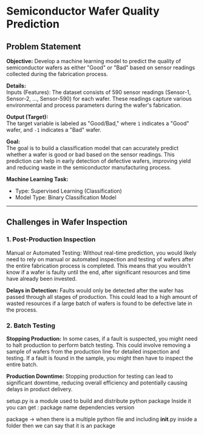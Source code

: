 # Semiconductor Wafer Quality Prediction

## Problem Statement
**Objective:** Develop a machine learning model to predict the quality of semiconductor wafers as either "Good" or "Bad" based on sensor readings collected during the fabrication process.

**Details:**  
Inputs (Features): The dataset consists of 590 sensor readings (Sensor-1, Sensor-2, …, Sensor-590) for each wafer. These readings capture various environmental and process parameters during the wafer's fabrication.

**Output (Target):**  
The target variable is labeled as "Good/Bad," where `1` indicates a "Good" wafer, and `-1` indicates a "Bad" wafer.

**Goal:**  
The goal is to build a classification model that can accurately predict whether a wafer is good or bad based on the sensor readings. This prediction can help in early detection of defective wafers, improving yield and reducing waste in the semiconductor manufacturing process.

**Machine Learning Task:**  
- Type: Supervised Learning (Classification)  
- Model Type: Binary Classification Model

---

## Challenges in Wafer Inspection

### 1. Post-Production Inspection
Manual or Automated Testing: Without real-time prediction, you would likely need to rely on manual or automated inspection and testing of wafers after the entire fabrication process is completed. This means that you wouldn't know if a wafer is faulty until the end, after significant resources and time have already been invested.

**Delays in Detection:** Faults would only be detected after the wafer has passed through all stages of production. This could lead to a high amount of wasted resources if a large batch of wafers is found to be defective late in the process.

### 2. Batch Testing
**Stopping Production:** In some cases, if a fault is suspected, you might need to halt production to perform batch testing. This could involve removing a sample of wafers from the production line for detailed inspection and testing. If a fault is found in the sample, you might then have to inspect the entire batch.

**Production Downtime:** Stopping production for testing can lead to significant downtime, reducing overall efficiency and potentially causing delays in product delivery.
















setup.py is a module used to build and distribute python package 
Inside it you can get :
    package 
    name
    dependencies
    version

package -> when there is  a multiple python  file and including __init__.py inside a folder then we can say that it is an package   